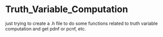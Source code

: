 # Truth_Variable_Computation
just trying to create a .h file to do some functions related to truth variable computation and get pdnf or pcnf, etc.
